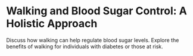 # Walking and Blood Sugar Control: A Holistic Approach

Discuss how walking can help regulate blood sugar levels.
Explore the benefits of walking for individuals with diabetes or those at risk.
